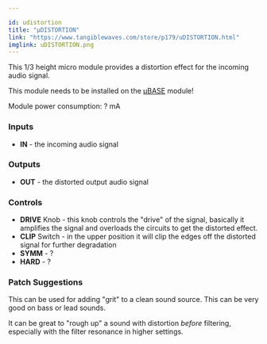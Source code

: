 ```yaml
---

id: udistortion
title: "µDISTORTION"
link: "https://www.tangiblewaves.com/store/p179/uDISTORTION.html"
imglink: uDISTORTION.png
---
```





This 1/3 height micro module provides a distortion effect for the incoming audio signal.

This module needs to be installed on the [µBASE](https://wiki.aemodular.com/pmwiki.php/AeManual/UBASE) module!

Module power consumption: ? mA

### Inputs

*   **IN** - the incoming audio signal

### Outputs

*   **OUT** - the distorted output audio signal

### Controls

*   **DRIVE** Knob - this knob controls the "drive" of the signal, basically it amplifies the signal and overloads the circuits to get the distorted effect.
*   **CLIP** Switch - in the upper position it will clip the edges off the distorted signal for further degradation
*   **SYMM** - ?
*   **HARD** - ?

### Patch Suggestions

This can be used for adding "grit" to a clean sound source. This can be very good on bass or lead sounds.

It can be great to "rough up" a sound with distortion _before_ filtering, especially with the filter resonance in higher settings.





